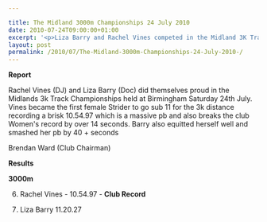 ```yaml
---

title: The Midland 3000m Championships 24 July 2010
date: 2010-07-24T09:00:00+01:00
excerpt: '<p>Liza Barry and Rachel Vines competed in the Midland 3K Track Championships in Birmingham. Click the link below to see how they got on, Brendan Ward (Club Chairman) Midland 3000m champs 24 July 2010 Photos Report Results</p>'
layout: post
permalink: /2010/07/The-Midland-3000m-Championships-24-July-2010-/
---
```

<a name="Report"></a>

**Report**

<!-- ****** Add report under this line ************** -->Rachel Vines (DJ) and Liza Barry (Doc) did themselves proud in the Midlands 3k Track Championships held at Birmingham Saturday 24th July. Vines became the first female Strider to go sub 11 for the 3k distance recording a brisk 10.54.97 which is a massive pb and also breaks the club Women's record by over 14 seconds. Barry also equitted herself well and smashed her pb by 40 + seconds 

Brendan Ward (Club Chairman)

<a name="Results"></a>

**Results**

<!-- ****** Add results under this line ************** -->

  
**3000m**

6. Rachel Vines - 10.54.97 - **Club Record**

7. Liza Barry 11.20.27 

<!-- END OF EDITABLE REGION - do not add anything under beyond this point -->